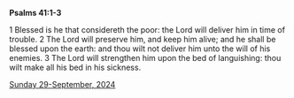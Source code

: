 **Psalms 41:1-3**

1 Blessed is he that considereth the poor: the Lord will deliver him in time of trouble. 2 The Lord will preserve him, and keep him alive; and he shall be blessed upon the earth: and thou wilt not deliver him unto the will of his enemies. 3 The Lord will strengthen him upon the bed of languishing: thou wilt make all his bed in his sickness.

[Sunday 29-September, 2024](https://getbible.life/kjv/Psalms/41/1-3)

